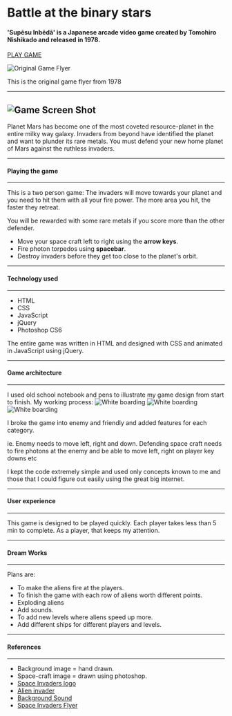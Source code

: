 # Battle at the binary stars 

#### 'Supēsu Inbēdā' is a Japanese arcade video game created by Tomohiro Nishikado and released in 1978. 
[PLAY GAME](https://warb1rd.github.io/Space_Invaders/)

![Original Game Flyer](Images/Space_Invaders_flyer_1978.jpg)

This is the original game flyer from 1978

---
![Game Screen Shot](Images/Game.png)
---
Planet Mars has become one of the most coveted resource-planet in the entire milky way galaxy. Invaders from beyond have identified the planet and want to plunder its rare metals. You must defend your new home planet of Mars against the ruthless invaders.

---
#### Playing the game
---

This is a two person game:
The invaders will move towards your planet and you need to hit them with all your fire power. The more area you hit, the faster they retreat.

You will be rewarded with some rare metals if you score more than the other defender. 

* Move your space craft left to right using the  **arrow keys**.
* Fire photon torpedos using **spacebar**.
* Destroy invaders before they get too close to the planet's orbit.

---
#### Technology used
---
* HTML
* CSS
* JavaScript
* jQuery
* Photoshop CS6

The entire game was written in HTML and designed with CSS and animated in JavaScript using jQuery.

---
#### Game architecture
---
I used old school notebook and pens to illustrate my game design from start to finish. My working process:
![White boarding](Images/Drawing1.jpg)
![White boarding](Images/Drawing2.jpg)
![White boarding](Images/Drawing3.jpg)


I broke the game into enemy and friendly and added features for each category. 

ie. Enemy needs to move left, right and down. Defending space craft needs to fire photons at the enemy and be able to move left, right on player key downs etc

I kept the code extremely simple and used only concepts known to me and those that I could figure out easily using the great big internet.

---
#### User experience
---
This game is designed to be played quickly. Each player takes less than 5 min to complete. As a player, that keeps my attention.

---
#### Dream Works
---
Plans are:  

* To make the aliens fire at the players. 
* To finish the game with each row of aliens worth different points. 
* Exploding aliens
* Add sounds.
* To add new levels where aliens speed up more. 
* Add different ships for different players and levels. 

---
#### References
---
* Background image = hand drawn.
* Space-craft image = drawn using photoshop.
* [Space Invaders logo](http://www.classicgaming.cc/classics/space-invaders/images/space-invaders-logo.png)
* [Alien invader](https://www.destructoid.com//ul/478638-h1.jpg')
* [Background Sound](http://www.classicgaming.cc/classics/space-invaders/sounds)
* [Space Invaders Flyer](https://en.wikipedia.org/wiki/Space_Invaders#/media/File:Space_Invaders_flyer,_1978.jpg)



 


